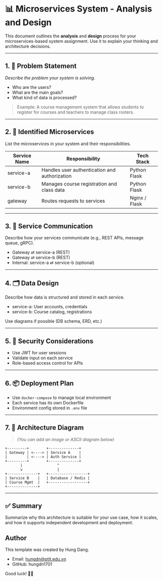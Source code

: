 # 📊 Microservices System - Analysis and Design

This document outlines the **analysis** and **design** process for your microservices-based system assignment. Use it to explain your thinking and architecture decisions.

---

## 1. 🎯 Problem Statement

_Describe the problem your system is solving._

- Who are the users?
- What are the main goals?
- What kind of data is processed?

> Example: A course management system that allows students to register for courses and teachers to manage class rosters.

---

## 2. 🧩 Identified Microservices

List the microservices in your system and their responsibilities.

| Service Name  | Responsibility                                | Tech Stack   |
|---------------|------------------------------------------------|--------------|
| service-a     | Handles user authentication and authorization | Python Flask |
| service-b     | Manages course registration and class data    | Python Flask |
| gateway       | Routes requests to services                   | Nginx / Flask|

---

## 3. 🔄 Service Communication

Describe how your services communicate (e.g., REST APIs, message queue, gRPC).

- Gateway ⇄ service-a (REST)
- Gateway ⇄ service-b (REST)
- Internal: service-a ⇄ service-b (optional)

---

## 4. 🗂️ Data Design

Describe how data is structured and stored in each service.

- service-a: User accounts, credentials
- service-b: Course catalog, registrations

Use diagrams if possible (DB schema, ERD, etc.)

---

## 5. 🔐 Security Considerations

- Use JWT for user sessions
- Validate input on each service
- Role-based access control for APIs

---


## 6. 📦 Deployment Plan

- Use `docker-compose` to manage local environment
- Each service has its own Dockerfile
- Environment config stored in `.env` file

---

## 7. 🎨 Architecture Diagram

> *(You can add an image or ASCII diagram below)*

```
+---------+        +--------------+
| Gateway | <----> | Service A    |
|         | <----> | Auth Service |
+---------+        +--------------+
       |                ^
       v                |
+--------------+   +------------------+
| Service B    |   | Database / Redis |
| Course Mgmt  |   +------------------+
+--------------+
```

---

## ✅ Summary

Summarize why this architecture is suitable for your use case, how it scales, and how it supports independent development and deployment.



## Author

This template was created by Hung Dang.
- Email: hungdn@ptit.edu.vn
- GitHub: hungdn1701


Good luck! 💪🚀
